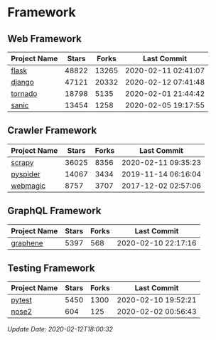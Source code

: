 # Framework

## Web Framework

| Project Name | Stars | Forks | Last Commit |
| ------------ | ----- | ----- | ----------- |
| [flask](https://github.com/pallets/flask) | 48822 | 13265 | 2020-02-11 02:41:07 |
| [django](https://github.com/django/django) | 47121 | 20332 | 2020-02-12 07:41:48 |
| [tornado](https://github.com/tornadoweb/tornado) | 18798 | 5135 | 2020-02-01 21:44:42 |
| [sanic](https://github.com/huge-success/sanic) | 13454 | 1258 | 2020-02-05 19:17:55 |

## Crawler Framework

| Project Name | Stars | Forks | Last Commit |
| ------------ | ----- | ----- | ----------- |
| [scrapy](https://github.com/scrapy/scrapy) | 36025 | 8356 | 2020-02-11 09:35:23 |
| [pyspider](https://github.com/binux/pyspider) | 14067 | 3434 | 2019-11-14 06:16:04 |
| [webmagic](https://github.com/code4craft/webmagic) | 8757 | 3707 | 2017-12-02 02:57:06 |

## GraphQL Framework

| Project Name | Stars | Forks | Last Commit |
| ------------ | ----- | ----- | ----------- |
| [graphene](https://github.com/graphql-python/graphene) | 5397 | 568 | 2020-02-10 22:17:16 |

## Testing Framework

| Project Name | Stars | Forks | Last Commit |
| ------------ | ----- | ----- | ----------- |
| [pytest](https://github.com/pytest-dev/pytest) | 5450 | 1300 | 2020-02-10 19:52:21 |
| [nose2](https://github.com/nose-devs/nose2) | 604 | 125 | 2020-02-02 00:56:43 |

*Update Date: 2020-02-12T18:00:32*